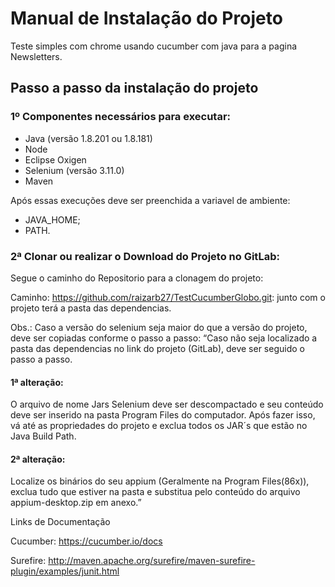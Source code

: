 # Manual de Instalação do Projeto

Teste simples com chrome usando cucumber com java para a pagina Newsletters.

## Passo a passo da instalação do projeto

### 1º Componentes necessários para executar:

* Java (versão 1.8.201 ou 1.8.181)
* Node
* Eclipse Oxigen
* Selenium (versão 3.11.0)
* Maven 


Após essas execuções deve ser preenchida a variavel de ambiente:

* JAVA_HOME;
* PATH.

### 2ª Clonar ou realizar o Download do Projeto no GitLab:

Segue o caminho do Repositorio para a clonagem do projeto:

Caminho:  https://github.com/raizarb27/TestCucumberGlobo.git: junto com o projeto terá a pasta das dependencias.

Obs.: Caso a versão do selenium seja maior do que a versão do projeto, deve ser copiadas conforme o passo a passo:
“Caso não seja localizado a pasta das dependencias no link do projeto (GitLab), deve ser seguido o passo a passo.

#### 1ª alteração:



O arquivo de nome Jars Selenium deve ser descompactado e seu conteúdo deve ser inserido na pasta Program Files do computador. Após fazer isso, vá até as propriedades do projeto e exclua todos os JAR´s que estão no Java Build Path.

#### 2ª alteração:

Localize os binários do seu appium (Geralmente na Program Files(86x)), exclua tudo que estiver na pasta e substitua pelo conteúdo do arquivo appium-desktop.zip em anexo.”

Links de Documentação

Cucumber: https://cucumber.io/docs

Surefire: http://maven.apache.org/surefire/maven-surefire-plugin/examples/junit.html




